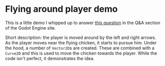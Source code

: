 Flying around player demo
===

This is a little demo I whipped up to answer [this question](https://godotengine.org/qa/30656/how-to-implement-variation-in-movement-along-a-vector) in the Q&A section of the Godot Engine site.

Short description: the player is moved around by the left and right arrows. As the player moves near the flying chicken, it starts to pursue him. Under the hood, a number of `Vector2D`s are created. These are combined with a `Curve2D` and this is used to move the chicken towards the player. While the code isn't perfect, it demonstrates the idea.
